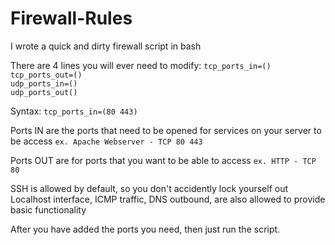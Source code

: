 Firewall-Rules
==============

I wrote a quick and dirty firewall script in bash

There are 4 lines you will ever need to modify:
`tcp_ports_in=()`  
`tcp_ports_out=()`  
`udp_ports_in=()`  
`udp_ports_out()`  

Syntax: `tcp_ports_in=(80 443)`

Ports IN are the ports that need to be opened for services on your server to be access
`ex. Apache Webserver - TCP 80 443`

Ports OUT are for ports that you want to be able to access
`ex. HTTP - TCP 80`

SSH is allowed by default, so you don't accidently lock yourself out
Localhost interface, ICMP traffic, DNS outbound, are also allowed to provide basic functionality

After you have added the ports you need, then just run the script.
